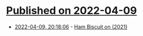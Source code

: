 # [Published on 2022-04-09](index.md)

* [2022-04-09, 20:18:06](https://news.ycombinator.com/item?id=30971626) - [Ham Biscuit on (2021)](https://ericwbailey.design/writing/ham-biscuit-on/)
